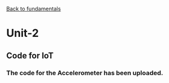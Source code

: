 
[Back to fundamentals](https://github.com/kschellack/cyber/blob/master/fundamentals.md)


# Unit-2

## Code for IoT

### The code for the Accelerometer has been uploaded.  

